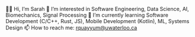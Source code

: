 👋🏼 Hi, I’m Sarah
👀 I’m interested in Software Engineering, Data Science, AI, Biomechanics, Signal Processing
🌱 I’m currently learning Software Development (C/C++, Rust, JS), Mobile Development (Kotlin), ML, Systems Design
📫 How to reach me: rquayyum@uwaterloo.ca
